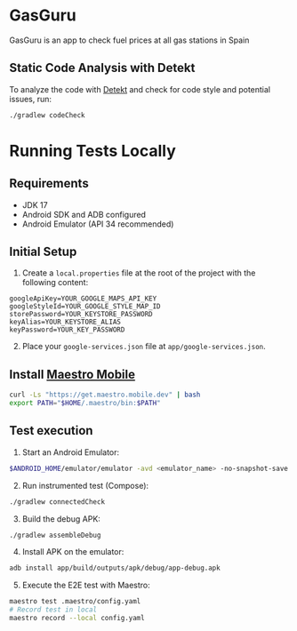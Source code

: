 # GasGuru
GasGuru is an app to check fuel prices at all gas stations in Spain

## Static Code Analysis with Detekt

To analyze the code with [Detekt](https://detekt.dev/) and check for code style and potential issues, run:

```bash
./gradlew codeCheck
```

# Running Tests Locally

## Requirements

- JDK 17
- Android SDK and ADB configured
- Android Emulator (API 34 recommended)

## Initial Setup

1. Create a `local.properties` file at the root of the project with the following content:

```properties
googleApiKey=YOUR_GOOGLE_MAPS_API_KEY
googleStyleId=YOUR_GOOGLE_STYLE_MAP_ID
storePassword=YOUR_KEYSTORE_PASSWORD
keyAlias=YOUR_KEYSTORE_ALIAS
keyPassword=YOUR_KEY_PASSWORD
```

2. Place your `google-services.json` file at `app/google-services.json`.

## Install [Maestro Mobile](https://docs.maestro.dev/getting-started/installing-maestro)

```bash
curl -Ls "https://get.maestro.mobile.dev" | bash
export PATH="$HOME/.maestro/bin:$PATH"
```

## Test execution

1. Start an Android Emulator:

```bash
$ANDROID_HOME/emulator/emulator -avd <emulator_name> -no-snapshot-save -no-window -no-boot-anim
```
2. Run instrumented test (Compose):
```bash
./gradlew connectedCheck
```
3. Build the debug APK:
```bash
./gradlew assembleDebug
```
4. Install APK on the emulator:
```bash
adb install app/build/outputs/apk/debug/app-debug.apk
```
5. Execute the E2E test with Maestro:
```bash
maestro test .maestro/config.yaml
# Record test in local
maestro record --local config.yaml
```
